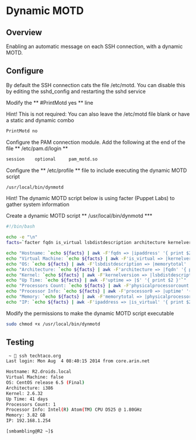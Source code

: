 # Dynamic MOTD

Overview
--------
Enabling an automatic message on each SSH connection, with a dynamic MOTD.

Configure
---------
By default the SSH connection cats the file /etc/motd. You can disable this by editing the sshd_config and restarting the sshd service

Modify the ** #PrintMotd yes **  line

Hint! 
This is not required: You can also leave the /etc/motd file blank or have a static and dynamic combo

````bash
PrintMotd no
````

Configure the PAM connection module.  Add the following at the end of the file ** /etc/pam.d/login **
````bash
session    optional     pam_motd.so
````

Configure the ** /etc/profile ** file to include executing the dynamic MOTD script
````bash
/usr/local/bin/dynmotd
````
Hint!
The dynamic MOTD script below is using facter (Puppet Labs) to gather system information

Create a dynamic MOTD script ** /usr/local/bin/dynmotd ***
````bash
#!/bin/bash

echo -e "\n"
facts=`facter fqdn is_virtual lsbdistdescription architecture kernelversion uptime physicalprocessorcount processor0 memorytotal ipaddress`

echo "Hostname: `echo ${facts} | awk -F'fqdn => |ipaddress' '{ print $2 }'`"
echo "Virtual Machine: `echo ${facts} | awk -F'is_virtual => |kernelversion' '{ print $2 }'`"
echo "OS: `echo ${facts} | awk -F'lsbdistdescription => |memorytotal' '{ print $2 }'`"
echo "Architecture: `echo ${facts} | awk -F'architecture => |fqdn' '{ print $2 }'`"
echo "Kernel: `echo ${facts} | awk -F'kernelversion => |lsbdistdescription' '{ print $2 }'`"
echo "Up Time: `echo ${facts} | awk -F'uptime => |$' '{ print $2 }'`"
echo "Processors Count: `echo ${facts} | awk -F'physicalprocessorcount => |processor0' '{ print $2 }'`"
echo "Processor Info: `echo ${facts} | awk -F'processor0 => |uptime' '{ print $2 }'`"
echo "Memory: `echo ${facts} | awk -F'memorytotal => |physicalprocessorcount' '{ print $2 }'`"
echo "IP: `echo ${facts} | awk -F'ipaddress => |is_virtual' '{ print $2 }'`"
````

Modify the permissions to make the dynamic MOTD script executable
````bash
sudo chmod +x /usr/local/bin/dynmotd
````

Testing
-------

````bash
 ~  ssh techtaco.org
Last login: Mon Aug  4 08:40:15 2014 from core.arin.net

Hostname: R2.droids.local
Virtual Machine: false
OS: CentOS release 6.5 (Final)
Architecture: i386
Kernel: 2.6.32
Up Time: 41 days
Processors Count: 1
Processor Info: Intel(R) Atom(TM) CPU D525 @ 1.80GHz
Memory: 3.82 GB
IP: 192.168.1.254

[smbambling@R2 ~]$
````

